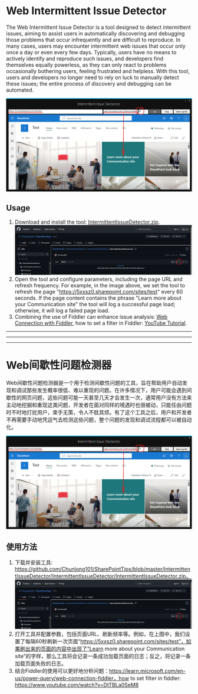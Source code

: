 # Web Intermittent Issue Detector

The Web Intermittent Issue Detector is a tool designed to detect intermittent issues, aiming to assist users in automatically discovering and debugging those problems that occur infrequently and are difficult to reproduce. In many cases, users may encounter intermittent web issues that occur only once a day or even every few days. Typically, users have no means to actively identify and reproduce such issues, and developers find themselves equally powerless, as they can only react to problems occasionally bothering users, feeling frustrated and helpless. With this tool, users and developers no longer need to rely on luck to manually detect these issues; the entire process of discovery and debugging can be automated.

![alt text](image.png)

## Usage

1. Download and install the tool: [IntermittentIssueDetector.zip](https://github.com/Chunlong101/SharePointTips/blob/master/IntermittentIssueDetector/IntermittentIssueDetector/IntermittentIssueDetector.zip).
![alt text](image-1.png)
2. Open the tool and configure parameters, including the page URL and refresh frequency. For example, in the image above, we set the tool to refresh the page "https://5xxsz0.sharepoint.com/sites/test" every 60 seconds. If the page content contains the phrase "Learn more about your Communication site" the tool will log a successful page load; otherwise, it will log a failed page load.
3. Combining the use of Fiddler can enhance issue analysis: [Web Connection with Fiddler](https://learn.microsoft.com/en-us/power-query/web-connection-fiddler), how to set a filter in Fiddler: [YouTube Tutorial](https://www.youtube.com/watch?v=DtTBLa0SeM8).

----- 
----- 
----- 

# Web间歇性问题检测器

Web间歇性问题检测器是一个用于检测间歇性问题的工具，旨在帮助用户自动发现和调试那些发生概率很低、难以重现的问题。在许多情况下，用户可能会遇到间歇性的网页问题，这些问题可能一天甚至几天才会发生一次，通常用户没有方法来主动地挖掘和重现这类问题，开发者在面对同样的境遇时也很被动，只能任由问题时不时地打扰用户，束手无策，令人不胜其烦。有了这个工具之后，用户和开发者不再需要手动地凭运气去检测这些问题，整个问题的发现和调试流程都可以被自动化。

![alt text](image.png)

## 使用方法

1. 下载并安装工具: https://github.com/Chunlong101/SharePointTips/blob/master/IntermittentIssueDetector/IntermittentIssueDetector/IntermittentIssueDetector.zip。
![alt text](image-1.png)
2. 打开工具并配置参数，包括页面URL、刷新频率等。例如，在上图中，我们设置了每隔60秒刷新一次页面“https://5xxsz0.sharepoint.com/sites/test”，如果刷出来的页面的内容中出现了“Learn more about your Communication site”的字样，那么工具将会记录一条成功加载页面的日志；反之，将记录一条加载页面失败的日志。
3. 结合Fiddler的使用可以更好地分析问题：https://learn.microsoft.com/en-us/power-query/web-connection-fiddler，how to set filter in fiddler: https://www.youtube.com/watch?v=DtTBLa0SeM8